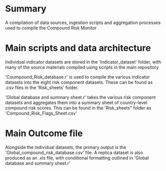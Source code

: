 # Summary

A compilation of data sources, ingestion scripts and aggregation processes used to compile the Compound Risk Monitor

# Main scripts and data architecture

Individual indicator datasets are stored in the 'Indicator_dataset' folder, with many of the source materials compiled using scripts in the main repository

'Coumpound_Risk_database.r' is used to compile the various indicator datasets into the eight risk component datasets. These can be found as .csv files in the 'Risk_sheets' folder.

'Global database and summary sheet.r' takes the various risk component datasets and aggregates them into a summary sheet of country-level compound risk scores. This can be found in the 'Risk_sheets" folder as 'Compound_Risk_Flags_Sheet.csv'

# Main Outcome file

Alongside the individual datasets, the primary output is the 'Global_compound_risk_database.csv' file. A replica dataset is also produced as an .xls file, with conditional formatting outlined in 'Global database and summary sheet.r'


